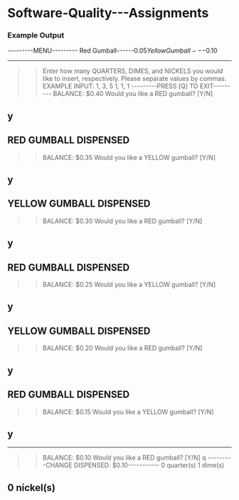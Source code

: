 # Software-Quality---Assignments

### Example Output

---------MENU---------
Red Gumball------$0.05
Yellow Gumball---$0.10

---

> > Enter how many QUARTERS, DIMES, and NICKELS you would like to insert, respectively.
> > Please separate values by commas.
> > EXAMPLE INPUT: 1, 3, 5
> > 1, 1, 1
> > ---------PRESS [Q] TO EXIT---------
> > BALANCE: $0.40
> > Would you like a RED gumball? [Y/N]

## y

## RED GUMBALL DISPENSED

> > BALANCE: $0.35
> > Would you like a YELLOW gumball? [Y/N]

## y

## YELLOW GUMBALL DISPENSED

> > BALANCE: $0.30
> > Would you like a RED gumball? [Y/N]

## y

## RED GUMBALL DISPENSED

> > BALANCE: $0.25
> > Would you like a YELLOW gumball? [Y/N]

## y

## YELLOW GUMBALL DISPENSED

> > BALANCE: $0.20
> > Would you like a RED gumball? [Y/N]

## y

## RED GUMBALL DISPENSED

> > BALANCE: $0.15
> > Would you like a YELLOW gumball? [Y/N]

## y

---

> > BALANCE: $0.10
> > Would you like a RED gumball? [Y/N]
> > q
> > ---------CHANGE DISPENSED: $0.10-----------
> > 0 quarter(s)
> > 1 dime(s)

## 0 nickel(s)
